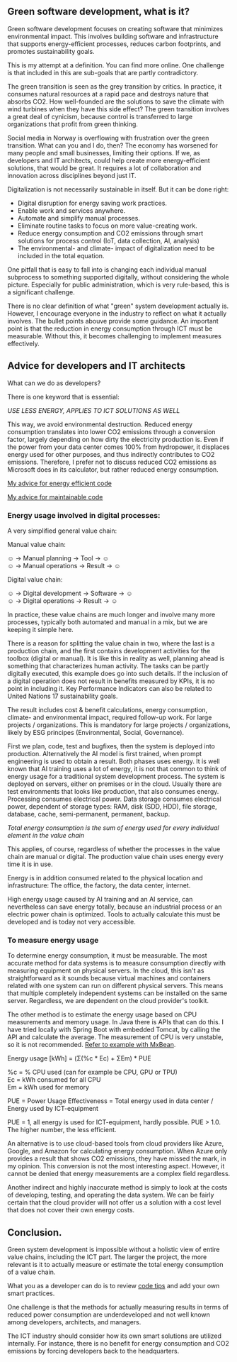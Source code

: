 ## Green software development, what is it?

Green software development focuses on creating software that minimizes environmental impact. 
This involves building software and infrastructure that supports energy-efficient processes, reduces carbon footprints, 
and promotes sustainability goals.    

This is my attempt at a definition. 
You can find more online. 
One challenge is that included in this are sub-goals that are partly contradictory.  

The green transition is seen as the grey transition by critics.
In practice, it consumes natural resources at a rapid pace and destroys nature that absorbs CO2. 
How well-founded are the solutions to save the climate with wind turbines when they have this side effect? 
The green transition involves a great deal of cynicism, 
because control is transferred to large organizations that profit from green thinking.

Social media in Norway is overflowing with frustration over the green transition.
What can you and I do, then? The economy has worsened for many people and small businesses, limiting their options.
If we, as developers and IT architects, could help create more energy-efficient solutions, that would be great.
It requires a lot of collaboration and innovation across disciplines beyond just IT.

Digitalization is not necessarily sustainable in itself. But it can be done right:
- Digital disruption for energy saving work practices.
- Enable work and services anywhere.
- Automate and simplify manual processes.
- Eliminate routine tasks to focus on more value-creating work.
- Reduce energy consumption and CO2 emissions through smart solutions for process control (IoT, data collection, AI, analysis)
- The environmental- and climate- impact of digitalization need to be included in the total equation.

One pitfall that is easy to fall into is changing each individual manual subprocess to something supported digitally, 
without considering the whole picture.
Especially for public administration, which is very rule-based, this is a significant challenge.

There is no clear definition of what "green" system development actually is.
However, I encourage everyone in the industry to reflect on what it actually involves.
The bullet points abouve provide some guidance. 
An important point is that the reduction in energy consumption through ICT must be measurable. 
Without this, it becomes challenging to implement measures effectively.


## Advice for developers and IT architects

What can we do as developers?


There is one keyword that is essential:

*USE LESS ENERGY, APPLIES TO ICT SOLUTIONS AS WELL*

This way, we avoid environmental destruction. 
Reduced energy consumption translates into lower CO2 emissions through a conversion factor, 
largely depending on how dirty the electricity production is. 
Even if the power from your data center comes 100% from hydropower, 
it displaces energy used for other purposes, and thus indirectly contributes to CO2 emissions. 
Therefore, I prefer not to discuss reduced CO2 emissions as Microsoft does in its calculator, but rather reduced energy consumption.

[My advice for energy efficient code](greencode_en.md)  

[My advice for maintainable code](maintainable_en.md)  


### Energy usage involved in digital processes:

A very simplified general value chain:

Manual value chain:

☺ -> Manual planning -> Tool -> ☺  
☺ -> Manual operations -> Result -> ☺   

Digital value chain:

☺ -> Digital development -> Software -> ☺   
☺ -> Digital operations -> Result -> ☺  

In practice, these value chains are much longer and involve many more processes, 
typically both automated and manual in a mix, but we are keeping it simple here.

There is a reason for splitting the value chain in two, where the last is a production chain, 
and the first contains development activities for the toolbox (digital or manual).
It is like this in reality as well, planning ahead is something that characterizes human activity.
The tasks can be partly digitally executed, this example does go into such details.
If the inclusion of a digital operation does not result in benefits measured by KPIs, it is no point in including it. 
Key Performance Indicators can also be related to United Nations 17 sustainability goals.

The result includes cost & benefit calculations, energy consumption, climate- and environmental impact, 
required follow-up work. For large projects / organizations. This is mandatory for large projects / organizations,
likely by ESG principes (Environmental, Social, Governance).

First we plan, code, test and bugfixes, then the system is deployed into production.
Alternatively the AI model is first trained, when prompt engineering is used to obtain a result.
Both  phases uses energy. It is well known that AI training uses a lot of energy, it is not that common to think
of energy usage for a traditional system development process. The system is  deployed on servers, either on premises
or in the cloud. Usually there are test environments that looks like production, that also consumes energy.
Processing consumes electrical power. Data storage consumes electrical power, dependent of storage types:
RAM, disk (SDD, HDD),  file storage, database, cache, semi-permanent, permanent, backup.

*Total energy consumption is the sum of energy used for every individual element in the value chain*

This applies, of course, regardless of whether the processes in the value chain are manual or digital. 
The production value chain uses energy every time it is in use.  

Energy is in addition consumed related to the physical location and infrastructure: 
The office, the factory, the data center, internet.

High energy usage caused by AI training and an AI service, can nevertheless can save energy totally, 
because an industrial process or an electric  power chain is optimized. 
Tools to actually calculate this must be developed and is today not very accessible.

### To measure energy usage

To determine energy consumption, it must be measurable. 
The most accurate method for data systems is to measure consumption directly with measuring equipment on physical servers.
In the cloud, this isn't as straightforward as it sounds because virtual machines and containers related with one system
can run on different physical servers.
This means that multiple completely independent systems can be installed on the same server. 
Regardless, we are dependent on the cloud provider's toolkit.

The other method is to estimate the energy usage based on CPU measurements and memory usage. In Java there is APIs that
can do this. I have tried locally with Spring Boot with embedded Tomcat, by calling the API and calculate the average.
The measurement of CPU is very unstable, so it is not recommended.  [Refer to example with MxBean](greencode_en.md#usage-of-mxbean).

Energy usage [kWh] = (Σ(%c * Ec) + ΣEm) * PUE

%c = % CPU used (can for example be CPU, GPU or TPU)  
Ec = kWh consumed for all CPU  
Em =  kWh used for memory

PUE = Power Usage Effectiveness = Total energy used in data center / Energy used by ICT-equipment

PUE = 1, all energy is used for ICT-equipment, hardly possible.
PUE > 1.0. The higher number, the less efficient. 

An alternative is to use cloud-based tools from cloud providers like Azure, Google, and Amazon for calculating energy consumption.
When Azure only provides a result that shows CO2 emissions, they have missed the mark, in my opinion. 
This conversion is not the most interesting aspect. However, it cannot be denied that energy measurements are a complex field regardless.

Another indirect and highly inaccurate method is simply to look at the costs of developing, 
testing, and operating the data system. 
We can be fairly certain that the cloud provider will not offer us a solution with a cost level 
that does not cover their own energy costs.

## Conclusion.

Green system development is impossible without a holistic view of entire value chains, including the ICT part.
The larger the project, the more relevant is it to actually measure or estimate the total energy consumption of a value chain.  

What you as a developer can do is to review [code tips](greencode_en.md) and add your own smart practices.

One challenge is that the methods for actually measuring results in terms of reduced power consumption are underdeveloped 
and not well known among developers, architects, and managers.  

The ICT industry should consider how its own smart solutions are utilized internally.
For instance, there is no benefit for energy consumption and CO2 emissions by forcing developers back to the headquarters.



